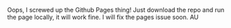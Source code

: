 Oops, I screwed up the Github Pages thing!
Just download the repo and run the page locally, it will work fine.
I will fix the pages issue soon.
AU
